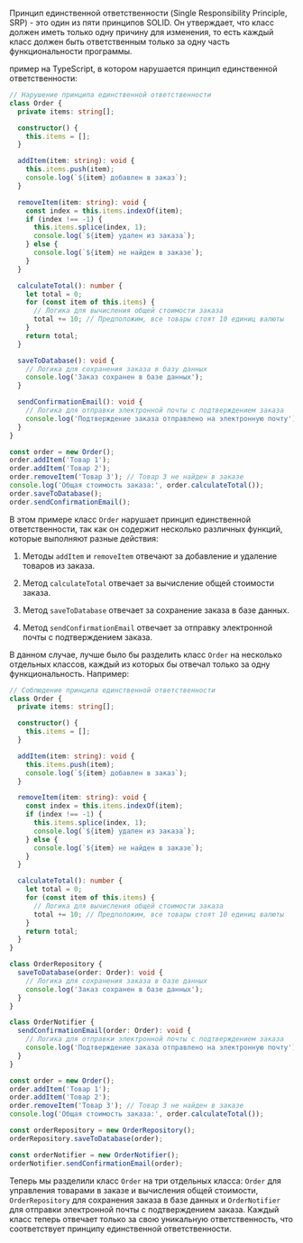Принцип единственной ответственности (Single Responsibility Principle, SRP) - это один из пяти принципов SOLID. Он
утверждает, что класс должен иметь только одну причину для изменения, то есть каждый класс должен быть ответственным
только за одну часть функциональности программы.

пример на TypeScript, в котором нарушается принцип единственной ответственности:

```typescript
// Нарушение принципа единственной ответственности
class Order {
  private items: string[];

  constructor() {
    this.items = [];
  }

  addItem(item: string): void {
    this.items.push(item);
    console.log(`${item} добавлен в заказ`);
  }

  removeItem(item: string): void {
    const index = this.items.indexOf(item);
    if (index !== -1) {
      this.items.splice(index, 1);
      console.log(`${item} удален из заказа`);
    } else {
      console.log(`${item} не найден в заказе`);
    }
  }

  calculateTotal(): number {
    let total = 0;
    for (const item of this.items) {
      // Логика для вычисления общей стоимости заказа
      total += 10; // Предположим, все товары стоят 10 единиц валюты
    }
    return total;
  }

  saveToDatabase(): void {
    // Логика для сохранения заказа в базу данных
    console.log('Заказ сохранен в базе данных');
  }

  sendConfirmationEmail(): void {
    // Логика для отправки электронной почты с подтверждением заказа
    console.log('Подтверждение заказа отправлено на электронную почту');
  }
}

const order = new Order();
order.addItem('Товар 1');
order.addItem('Товар 2');
order.removeItem('Товар 3'); // Товар 3 не найден в заказе
console.log('Общая стоимость заказа:', order.calculateTotal());
order.saveToDatabase();
order.sendConfirmationEmail();
```

В этом примере класс `Order` нарушает принцип единственной ответственности, так как он содержит несколько различных
функций, которые выполняют разные действия:

1. Методы `addItem` и `removeItem` отвечают за добавление и удаление товаров из заказа.

2. Метод `calculateTotal` отвечает за вычисление общей стоимости заказа.

3. Метод `saveToDatabase` отвечает за сохранение заказа в базе данных.

4. Метод `sendConfirmationEmail` отвечает за отправку электронной почты с подтверждением заказа.

В данном случае, лучше было бы разделить класс `Order` на несколько отдельных классов, каждый из которых бы отвечал
только за одну функциональность. Например:

```typescript
// Соблюдение принципа единственной ответственности
class Order {
  private items: string[];

  constructor() {
    this.items = [];
  }

  addItem(item: string): void {
    this.items.push(item);
    console.log(`${item} добавлен в заказ`);
  }

  removeItem(item: string): void {
    const index = this.items.indexOf(item);
    if (index !== -1) {
      this.items.splice(index, 1);
      console.log(`${item} удален из заказа`);
    } else {
      console.log(`${item} не найден в заказе`);
    }
  }

  calculateTotal(): number {
    let total = 0;
    for (const item of this.items) {
      // Логика для вычисления общей стоимости заказа
      total += 10; // Предположим, все товары стоят 10 единиц валюты
    }
    return total;
  }
}

class OrderRepository {
  saveToDatabase(order: Order): void {
    // Логика для сохранения заказа в базе данных
    console.log('Заказ сохранен в базе данных');
  }
}

class OrderNotifier {
  sendConfirmationEmail(order: Order): void {
    // Логика для отправки электронной почты с подтверждением заказа
    console.log('Подтверждение заказа отправлено на электронную почту');
  }
}

const order = new Order();
order.addItem('Товар 1');
order.addItem('Товар 2');
order.removeItem('Товар 3'); // Товар 3 не найден в заказе
console.log('Общая стоимость заказа:', order.calculateTotal());

const orderRepository = new OrderRepository();
orderRepository.saveToDatabase(order);

const orderNotifier = new OrderNotifier();
orderNotifier.sendConfirmationEmail(order);
```

Теперь мы разделили класс `Order` на три отдельных класса: `Order` для управления товарами в заказе и вычисления общей
стоимости, `OrderRepository` для сохранения заказа в базе данных и `OrderNotifier` для отправки электронной почты с
подтверждением заказа. Каждый класс теперь отвечает только за свою уникальную ответственность, что соответствует
принципу единственной ответственности.